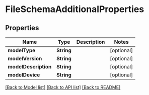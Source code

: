 # FileSchemaAdditionalProperties

## Properties
Name | Type | Description | Notes
------------ | ------------- | ------------- | -------------
**modelType** | **String** |  | [optional] 
**modelVersion** | **String** |  | [optional] 
**modelDescription** | **String** |  | [optional] 
**modelDevice** | **String** |  | [optional] 

[[Back to Model list]](../README.md#documentation-for-models) [[Back to API list]](../README.md#documentation-for-api-endpoints) [[Back to README]](../README.md)



